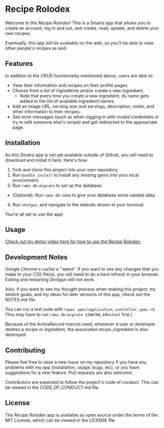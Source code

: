# Recipe Rolodex
Welcome to the Recipe Rolodex! This is a Sinatra app that allows you to create an account, log in and out, and create, read, update, and delete your own recipes.

Eventually, this app will be available on the web, so you'll be able to view other people's recipes as well.

## Features
In addition to the CRUD functionality mentioned above, users are able to:
* View their information and recipes on their profile pages.
* Choose from a list of ingredients and/or create a new ingredient.
  * Note that every time you create a new ingredient, its name gets added to the list of available ingredient names.
* Add an image URL, serving size and servings, description, notes, and other information to their recipes.
* See error messages (such as when logging in with invalid credentials or try to edit someone else's recipe) and get redirected to the appropriate page.

## Installation
As this Sinatra app is not yet available outside of Github, you will need to download and install it here. Here's how:
1. Fork and clone this project into your own repository.
2. Run ```bundle install``` to install any missing gems into your local environment.
3. Run ```rake db:migrate``` to set up the database.
  * (Optional): Run ```rake db:seed``` to give your database some sample data.
4. Run ```shotgun```, and navigate to the website shown in your terminal.

You're all set to use the app!

## Usage
[Check out my demo video here for how to use the Recipe Rolodex.](https://www.loom.com/share/aae54fd7990e42bd8b6acfb56c71ea33)

## Development Notes
Google Chrome's cache is "weird". If you want to see any changes that you make to your CSS file(s), you will need to do a hard refresh in your browser. Exiting and restarting Shotgun will not work.

Also, if you want to see my thought process when making this project, my stretch goals, and my ideas for later versions of this app, check out the NOTES.md file.

You can run a test suite with ```rspec spec/application_controller_spec.rb```. (You may have to run ```rake db:migrate SINATRA_ENV=test``` first.)

Because of the ActiveRecord macros used, whenever a user or developer deletes a recipe or ingredient, the associated recipe_ingredient is also destroyed.

## Contributing
Please feel free to raise a new Issue on my repository if you have any problems with my app (installation, usage, bugs, etc), or you have suggestions for a new feature. Pull requests are also welcome.

Contributors are expected to follow the project's code of conduct. This can be viewed in the CODE_OF_CONDUCT.md file.

## License
The Recipe Rolodex app is available as open source under the terms of the MIT License, which can be viewed in the LICENSE file.